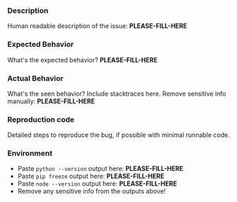 ### Description

Human readable description of the issue: **PLEASE-FILL-HERE**

### Expected Behavior

What's the expected behavior? **PLEASE-FILL-HERE**

### Actual Behavior

What's the seen behavior? Include stacktraces here. Remove sensitive info manually: **PLEASE-FILL-HERE**

### Reproduction code

Detailed steps to reproduce the bug, if possible with minimal runnable code.

### Environment

* Paste `python --version` output here: **PLEASE-FILL-HERE**
* Paste `pip freeze` output here: **PLEASE-FILL-HERE**
* Paste `node --version` output here: **PLEASE-FILL-HERE**
* Remove any sensitive info from the outputs above!
